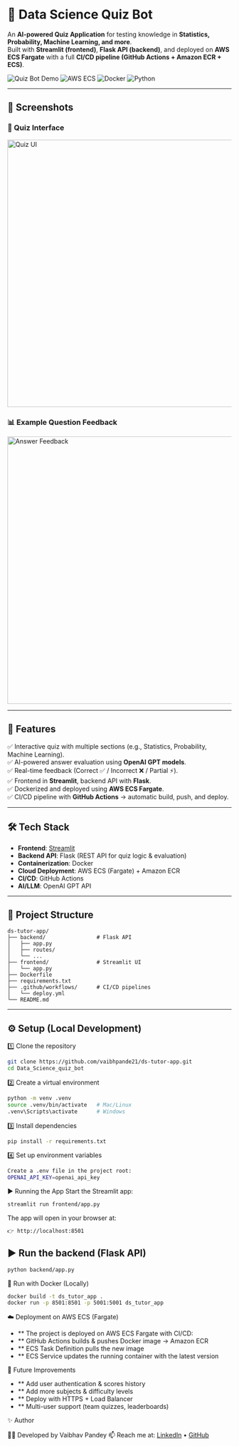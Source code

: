 # 🧠 Data Science Quiz Bot

An **AI-powered Quiz Application** for testing knowledge in **Statistics, Probability, Machine Learning, and more**.  
Built with **Streamlit (frontend)**, **Flask API (backend)**, and deployed on **AWS ECS Fargate** with a full **CI/CD pipeline (GitHub Actions + Amazon ECR + ECS)**.  

![Quiz Bot Demo](https://img.shields.io/badge/Streamlit-App-red?logo=streamlit)
![AWS ECS](https://img.shields.io/badge/Deployed-AWS%20ECS-orange?logo=amazonaws)
![Docker](https://img.shields.io/badge/Containerized-Docker-blue?logo=docker)
![Python](https://img.shields.io/badge/Python-3.9-yellow?logo=python)

---

## 📸 Screenshots  

### 🎯 Quiz Interface  
<img src="assets/quiz_ui.png" alt="Quiz UI" width="600"/>

### 📊 Example Question Feedback  
<img src="assets/quiz_feedback.png" alt="Answer Feedback" width="600"/>

---

## 🚀 Features  

✅ Interactive quiz with multiple sections (e.g., Statistics, Probability, Machine Learning).  
✅ AI-powered answer evaluation using **OpenAI GPT models**.  
✅ Real-time feedback (Correct ✅ / Incorrect ❌ / Partial ⚡).  
✅ Frontend in **Streamlit**, backend API with **Flask**.  
✅ Dockerized and deployed using **AWS ECS Fargate**.  
✅ CI/CD pipeline with **GitHub Actions** → automatic build, push, and deploy.  

---

## 🛠️ Tech Stack  

- **Frontend**: [Streamlit](https://streamlit.io/)  
- **Backend API**: Flask (REST API for quiz logic & evaluation)  
- **Containerization**: Docker  
- **Cloud Deployment**: AWS ECS (Fargate) + Amazon ECR  
- **CI/CD**: GitHub Actions  
- **AI/LLM**: OpenAI GPT API  

---

## 📂 Project Structure  
```plaintext
ds-tutor-app/
├── backend/                # Flask API
│   ├── app.py
│   ├── routes/
│   └── ...
├── frontend/               # Streamlit UI
│   └── app.py
├── Dockerfile
├── requirements.txt
├── .github/workflows/      # CI/CD pipelines
│   └── deploy.yml
└── README.md
```
---

## ⚙️ Setup (Local Development)

1️⃣ Clone the repository
   ```bash
   git clone https://github.com/vaibhpande21/ds-tutor-app.git
   cd Data_Science_quiz_bot
   ```
2️⃣ Create a virtual environment
```bash
python -m venv .venv  
source .venv/bin/activate   # Mac/Linux  
.venv\Scripts\activate      # Windows
```

3️⃣ Install dependencies
```bash
pip install -r requirements.txt
```

4️⃣ Set up environment variables
```bash
Create a .env file in the project root:
OPENAI_API_KEY=openai_api_key
```

▶️ Running the App
Start the Streamlit app:
```bash
streamlit run frontend/app.py
```
The app will open in your browser at:
```bash
👉 http://localhost:8501
```

## ▶️ Run the backend (Flask API)
```bash
python backend/app.py
```

🐳 Run with Docker (Locally)
```bash
docker build -t ds_tutor_app .
docker run -p 8501:8501 -p 5001:5001 ds_tutor_app
```

☁️ Deployment on AWS ECS (Fargate)
- ** The project is deployed on AWS ECS Fargate with CI/CD:
- ** GitHub Actions builds & pushes Docker image → Amazon ECR
- ** ECS Task Definition pulls the new image
- ** ECS Service updates the running container with the latest version

🎯 Future Improvements
- ** Add user authentication & scores history
- ** Add more subjects & difficulty levels
- ** Deploy with HTTPS + Load Balancer
- ** Multi-user support (team quizzes, leaderboards)

✨ Author

👨‍💻 Developed by Vaibhav Pandey
📫 Reach me at: 
[LinkedIn](https://www.linkedin.com/in/vaibhav-pandey-re2103/) • [GitHub](https://github.com/vaibhpande21)
 
